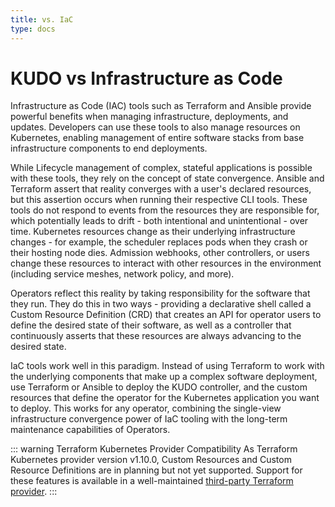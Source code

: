 ```yaml
---
title: vs. IaC
type: docs
---
```


# KUDO vs Infrastructure as Code

Infrastructure as Code (IAC) tools such as Terraform and Ansible provide powerful benefits when managing infrastructure, deployments, and updates. Developers can use these tools to also manage resources on Kubernetes, enabling management of entire software stacks from base infrastructure components to end deployments.

While Lifecycle management of complex, stateful applications is possible with these tools, they rely on the concept of state convergence. Ansible and Terraform assert that reality converges with a user's declared resources, but this assertion occurs when running their respective CLI tools. These tools do not respond to events from the resources they are responsible for, which potentially leads to drift - both intentional and unintentional - over time. Kubernetes resources change as their underlying infrastructure changes - for example, the scheduler replaces pods when they crash or their hosting node dies. Admission webhooks, other controllers, or users change these resources to interact with other resources in the environment (including service meshes, network policy, and more).

Operators reflect this reality by taking responsibility for the software that they run. They do this in two ways - providing a declarative shell called a Custom Resource Definition (CRD) that creates an API for operator users to define the desired state of their software, as well as a controller that continuously asserts that these resources are always advancing to the desired state.

IaC tools work well in this paradigm. Instead of using Terraform to work with the underlying components that make up a complex software deployment, use Terraform or Ansible to deploy the KUDO controller, and the custom resources that define the operator for the Kubernetes application you want to deploy. This works for any operator, combining the single-view infrastructure convergence power of IaC tooling with the long-term maintenance capabilities of Operators.

::: warning Terraform Kubernetes Provider Compatibility
As Terraform Kubernetes provider version v1.10.0, Custom Resources and Custom Resource Definitions are in planning but not yet supported. Support for these features is available in a well-maintained [third-party Terraform provider](https://github.com/nabancard/terraform-provider-kubernetes-yaml).
:::
